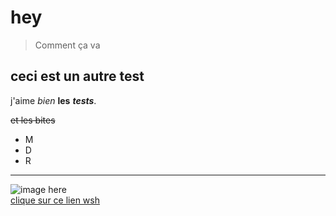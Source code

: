 # hey
> Comment ça va
## ceci est un autre test

j'aime *bien* **les** ***tests***.

~~et les bites~~

- M
- D
- R

---

![image here](https://via.placeholder.com/150)  
[clique sur ce lien wsh](https://www.duckduckgo.com)
